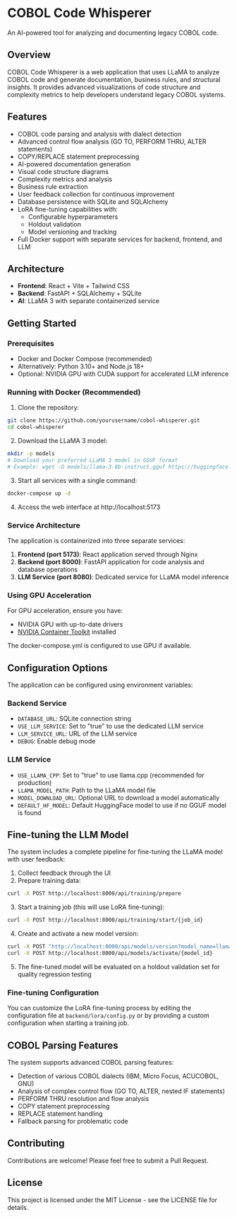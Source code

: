 
# COBOL Code Whisperer

An AI-powered tool for analyzing and documenting legacy COBOL code.

## Overview

COBOL Code Whisperer is a web application that uses LLaMA to analyze COBOL code and generate documentation, business rules, and structural insights. It provides advanced visualizations of code structure and complexity metrics to help developers understand legacy COBOL systems.

## Features

- COBOL code parsing and analysis with dialect detection
- Advanced control flow analysis (GO TO, PERFORM THRU, ALTER statements)
- COPY/REPLACE statement preprocessing
- AI-powered documentation generation
- Visual code structure diagrams
- Complexity metrics and analysis
- Business rule extraction
- User feedback collection for continuous improvement
- Database persistence with SQLite and SQLAlchemy
- LoRA fine-tuning capabilities with:
  - Configurable hyperparameters 
  - Holdout validation
  - Model versioning and tracking
- Full Docker support with separate services for backend, frontend, and LLM

## Architecture

- **Frontend**: React + Vite + Tailwind CSS
- **Backend**: FastAPI + SQLAlchemy + SQLite
- **AI**: LLaMA 3 with separate containerized service

## Getting Started

### Prerequisites

- Docker and Docker Compose (recommended)
- Alternatively: Python 3.10+ and Node.js 18+
- Optional: NVIDIA GPU with CUDA support for accelerated LLM inference

### Running with Docker (Recommended)

1. Clone the repository:
```bash
git clone https://github.com/yourusername/cobol-whisperer.git
cd cobol-whisperer
```

2. Download the LLaMA 3 model:
```bash
mkdir -p models
# Download your preferred LLaMA 3 model in GGUF format
# Example: wget -O models/llama-3-8b-instruct.gguf https://huggingface.co/TheBloke/Llama-3-8B-Instruct-GGUF/resolve/main/llama-3-8b-instruct.Q5_K_M.gguf
```

3. Start all services with a single command:
```bash
docker-compose up -d
```

4. Access the web interface at http://localhost:5173

### Service Architecture

The application is containerized into three separate services:

1. **Frontend (port 5173)**: React application served through Nginx
2. **Backend (port 8000)**: FastAPI application for code analysis and database operations
3. **LLM Service (port 8080)**: Dedicated service for LLaMA model inference

### Using GPU Acceleration

For GPU acceleration, ensure you have:
- NVIDIA GPU with up-to-date drivers
- [NVIDIA Container Toolkit](https://docs.nvidia.com/datacenter/cloud-native/container-toolkit/install-guide.html) installed

The docker-compose.yml is configured to use GPU if available.

## Configuration Options

The application can be configured using environment variables:

### Backend Service
- `DATABASE_URL`: SQLite connection string
- `USE_LLM_SERVICE`: Set to "true" to use the dedicated LLM service
- `LLM_SERVICE_URL`: URL of the LLM service
- `DEBUG`: Enable debug mode

### LLM Service
- `USE_LLAMA_CPP`: Set to "true" to use llama.cpp (recommended for production)
- `LLAMA_MODEL_PATH`: Path to the LLaMA model file
- `MODEL_DOWNLOAD_URL`: Optional URL to download a model automatically
- `DEFAULT_HF_MODEL`: Default HuggingFace model to use if no GGUF model is found

## Fine-tuning the LLM Model

The system includes a complete pipeline for fine-tuning the LLaMA model with user feedback:

1. Collect feedback through the UI
2. Prepare training data:
```bash
curl -X POST http://localhost:8000/api/training/prepare
```

3. Start a training job (this will use LoRA fine-tuning):
```bash
curl -X POST http://localhost:8000/api/training/start/{job_id}
```

4. Create and activate a new model version:
```bash
curl -X POST "http://localhost:8000/api/models/version?model_name=llama-3-custom&version=v1"
curl -X POST http://localhost:8000/api/models/activate/{model_id}
```

5. The fine-tuned model will be evaluated on a holdout validation set for quality regression testing

### Fine-tuning Configuration

You can customize the LoRA fine-tuning process by editing the configuration file at `backend/lora/config.py` or by providing a custom configuration when starting a training job.

## COBOL Parsing Features

The system supports advanced COBOL parsing features:

- Detection of various COBOL dialects (IBM, Micro Focus, ACUCOBOL, GNU)
- Analysis of complex control flow (GO TO, ALTER, nested IF statements)
- PERFORM THRU resolution and flow analysis
- COPY statement preprocessing
- REPLACE statement handling
- Fallback parsing for problematic code

## Contributing

Contributions are welcome! Please feel free to submit a Pull Request.

## License

This project is licensed under the MIT License - see the LICENSE file for details.
